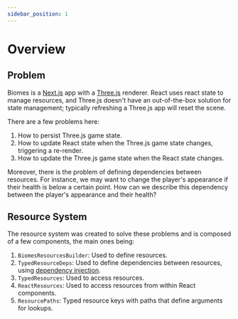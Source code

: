 ```yaml
---
sidebar_position: 1
---
```


# Overview

## Problem

Biomes is a [Next.js](https://nextjs.org/) app with a [Three.js](https://threejs.org/) renderer.
React uses react state to manage resources, and Three.js doesn't have an out-of-the-box solution for state management;
typically refreshing a Three.js app will reset the scene.

There are a few problems here:

1. How to persist Three.js game state.
2. How to update React state when the Three.js game state changes, triggering a re-render.
3. How to update the Three.js game state when the React state changes.

Moreover, there is the problem of defining dependencies between resources. For instance, we may want to change
the player's appearance if their health is below a certain point. How can we describe this dependency between the player's appearance
and their health?

## Resource System

The resource system was created to solve these problems and is composed of a few components, the main ones being:

1. `BiomesResourcesBuilder`: Used to define resources.
2. `TypedResourceDeps`: Used to define dependencies between resources, using [dependency injection](https://en.wikipedia.org/wiki/Dependency_injection).
3. `TypedResources`: Used to access resources.
4. `ReactResources`: Used to access resources from within React components.
5. `ResourcePaths`: Typed resource keys with paths that define arguments for lookups.
